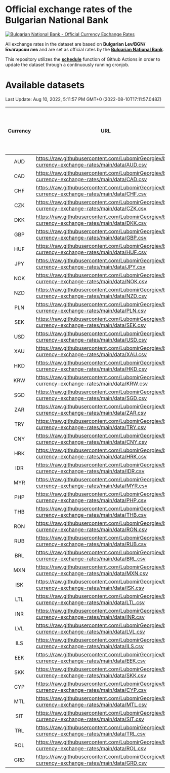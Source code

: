 # Official exchange rates of the Bulgarian National Bank

[![Bulgarian National Bank - Official Currency Exchange Rates](https://github.com/LubomirGeorgiev/bnb-currency-exchange-rates/actions/workflows/update-rates.yml/badge.svg?branch=main)](https://github.com/LubomirGeorgiev/bnb-currency-exchange-rates/actions/workflows/update-rates.yml)

All exchange rates in the dataset are based on **Bulgarian Lev/BGN/Български лев** and are set as official rates by the [**Bulgarian National Bank**](https://www.bnb.bg/Statistics/StExternalSector/StExchangeRates/StERForeignCurrencies/index.htm?toLang=_EN).

This repository utilizes the [**schedule**](https://docs.github.com/en/actions/reference/events-that-trigger-workflows) function of Github Actions in order to update the dataset through a continuously running cronjob.

# Available datasets

<!-- START LINKS (DO NOT EVER FU*ING DELETE THIS COMMENT FOR THE LOVE OF YOUR LIFE!!! IF YOU ARE CURIOS HOW IT WORKS, YOU CAN HAVE A LOOK AT ./src/updateReadme.ts) -->

Last Update: Aug 10, 2022, 5:11:57 PM GMT+0 (2022-08-10T17:11:57.048Z)

| Currency | URL                                                                                             | Number of records | Number of missing days that were filled in |
| :------: | ----------------------------------------------------------------------------------------------- | :---------------: | :----------------------------------------: |
|   AUD    | https://raw.githubusercontent.com/LubomirGeorgiev/bnb-currency-exchange-rates/main/data/AUD.csv |       8221        |                    2539                    |
|   CAD    | https://raw.githubusercontent.com/LubomirGeorgiev/bnb-currency-exchange-rates/main/data/CAD.csv |       8221        |                    2539                    |
|   CHF    | https://raw.githubusercontent.com/LubomirGeorgiev/bnb-currency-exchange-rates/main/data/CHF.csv |       8221        |                    2539                    |
|   CZK    | https://raw.githubusercontent.com/LubomirGeorgiev/bnb-currency-exchange-rates/main/data/CZK.csv |       8221        |                    2539                    |
|   DKK    | https://raw.githubusercontent.com/LubomirGeorgiev/bnb-currency-exchange-rates/main/data/DKK.csv |       8221        |                    2539                    |
|   GBP    | https://raw.githubusercontent.com/LubomirGeorgiev/bnb-currency-exchange-rates/main/data/GBP.csv |       8221        |                    2539                    |
|   HUF    | https://raw.githubusercontent.com/LubomirGeorgiev/bnb-currency-exchange-rates/main/data/HUF.csv |       8221        |                    2539                    |
|   JPY    | https://raw.githubusercontent.com/LubomirGeorgiev/bnb-currency-exchange-rates/main/data/JPY.csv |       8221        |                    2539                    |
|   NOK    | https://raw.githubusercontent.com/LubomirGeorgiev/bnb-currency-exchange-rates/main/data/NOK.csv |       8221        |                    2539                    |
|   NZD    | https://raw.githubusercontent.com/LubomirGeorgiev/bnb-currency-exchange-rates/main/data/NZD.csv |       8221        |                    2539                    |
|   PLN    | https://raw.githubusercontent.com/LubomirGeorgiev/bnb-currency-exchange-rates/main/data/PLN.csv |       8221        |                    2539                    |
|   SEK    | https://raw.githubusercontent.com/LubomirGeorgiev/bnb-currency-exchange-rates/main/data/SEK.csv |       8221        |                    2539                    |
|   USD    | https://raw.githubusercontent.com/LubomirGeorgiev/bnb-currency-exchange-rates/main/data/USD.csv |       8221        |                    2539                    |
|   XAU    | https://raw.githubusercontent.com/LubomirGeorgiev/bnb-currency-exchange-rates/main/data/XAU.csv |       8221        |                    2541                    |
|   HKD    | https://raw.githubusercontent.com/LubomirGeorgiev/bnb-currency-exchange-rates/main/data/HKD.csv |       7919        |                    2448                    |
|   KRW    | https://raw.githubusercontent.com/LubomirGeorgiev/bnb-currency-exchange-rates/main/data/KRW.csv |       7919        |                    2448                    |
|   SGD    | https://raw.githubusercontent.com/LubomirGeorgiev/bnb-currency-exchange-rates/main/data/SGD.csv |       7919        |                    2448                    |
|   ZAR    | https://raw.githubusercontent.com/LubomirGeorgiev/bnb-currency-exchange-rates/main/data/ZAR.csv |       7919        |                    2448                    |
|   TRY    | https://raw.githubusercontent.com/LubomirGeorgiev/bnb-currency-exchange-rates/main/data/TRY.csv |       6401        |                    1978                    |
|   CNY    | https://raw.githubusercontent.com/LubomirGeorgiev/bnb-currency-exchange-rates/main/data/CNY.csv |       6281        |                    1942                    |
|   HRK    | https://raw.githubusercontent.com/LubomirGeorgiev/bnb-currency-exchange-rates/main/data/HRK.csv |       6281        |                    1942                    |
|   IDR    | https://raw.githubusercontent.com/LubomirGeorgiev/bnb-currency-exchange-rates/main/data/IDR.csv |       6281        |                    1942                    |
|   MYR    | https://raw.githubusercontent.com/LubomirGeorgiev/bnb-currency-exchange-rates/main/data/MYR.csv |       6281        |                    1942                    |
|   PHP    | https://raw.githubusercontent.com/LubomirGeorgiev/bnb-currency-exchange-rates/main/data/PHP.csv |       6281        |                    1942                    |
|   THB    | https://raw.githubusercontent.com/LubomirGeorgiev/bnb-currency-exchange-rates/main/data/THB.csv |       6281        |                    1942                    |
|   RON    | https://raw.githubusercontent.com/LubomirGeorgiev/bnb-currency-exchange-rates/main/data/RON.csv |       6222        |                    1924                    |
|   RUB    | https://raw.githubusercontent.com/LubomirGeorgiev/bnb-currency-exchange-rates/main/data/RUB.csv |       6119        |                    1890                    |
|   BRL    | https://raw.githubusercontent.com/LubomirGeorgiev/bnb-currency-exchange-rates/main/data/BRL.csv |       5311        |                    1645                    |
|   MXN    | https://raw.githubusercontent.com/LubomirGeorgiev/bnb-currency-exchange-rates/main/data/MXN.csv |       5311        |                    1645                    |
|   ISK    | https://raw.githubusercontent.com/LubomirGeorgiev/bnb-currency-exchange-rates/main/data/ISK.csv |       5218        |                    1614                    |
|   LTL    | https://raw.githubusercontent.com/LubomirGeorgiev/bnb-currency-exchange-rates/main/data/LTL.csv |       5153        |                    1582                    |
|   INR    | https://raw.githubusercontent.com/LubomirGeorgiev/bnb-currency-exchange-rates/main/data/INR.csv |       4944        |                    1531                    |
|   LVL    | https://raw.githubusercontent.com/LubomirGeorgiev/bnb-currency-exchange-rates/main/data/LVL.csv |       4791        |                    1471                    |
|   ILS    | https://raw.githubusercontent.com/LubomirGeorgiev/bnb-currency-exchange-rates/main/data/ILS.csv |       4218        |                    1310                    |
|   EEK    | https://raw.githubusercontent.com/LubomirGeorgiev/bnb-currency-exchange-rates/main/data/EEK.csv |       4000        |                    1226                    |
|   SKK    | https://raw.githubusercontent.com/LubomirGeorgiev/bnb-currency-exchange-rates/main/data/SKK.csv |       2970        |                    912                     |
|   CYP    | https://raw.githubusercontent.com/LubomirGeorgiev/bnb-currency-exchange-rates/main/data/CYP.csv |       2906        |                    890                     |
|   MTL    | https://raw.githubusercontent.com/LubomirGeorgiev/bnb-currency-exchange-rates/main/data/MTL.csv |       2604        |                    799                     |
|   SIT    | https://raw.githubusercontent.com/LubomirGeorgiev/bnb-currency-exchange-rates/main/data/SIT.csv |       2544        |                    780                     |
|   TRL    | https://raw.githubusercontent.com/LubomirGeorgiev/bnb-currency-exchange-rates/main/data/TRL.csv |       1818        |                    559                     |
|   ROL    | https://raw.githubusercontent.com/LubomirGeorgiev/bnb-currency-exchange-rates/main/data/ROL.csv |       1697        |                    524                     |
|   GRD    | https://raw.githubusercontent.com/LubomirGeorgiev/bnb-currency-exchange-rates/main/data/GRD.csv |        359        |                    107                     |

<!-- END LINKS (DO NOT EVER FU*ING DELETE THIS COMMENT FOR THE LOVE OF YOUR LIFE!!! IF YOU ARE CURIOS HOW IT WORKS, YOU CAN HAVE A LOOK AT ./src/updateReadme.ts) -->
